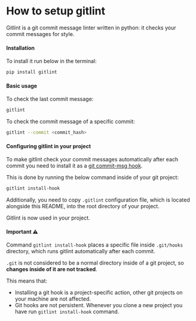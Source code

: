 # How to setup gitlint

Gitlint is a git commit message linter written in python: it checks your commit
messages for style.

#### Installation

To install it run below in the terminal:

```bash
pip install gitlint
```

#### Basic usage

To check the last commit message:

```bash
gitlint
```

To check the commit message of a specific commit:

```bash
gitlint --commit <commit_hash>
```

#### Configuring gitlint in your project

To make gitlint check your commit messages automatically after each commit you
need to install it as a [git commit-msg hook].

This is done by running the below command inside of your git project:

```bash
gitlint install-hook
```

Additionally, you need to copy `.gitlint` configuration file, which is located
alongside this README, into the root directory of your project.

Gitlint is now used in your project.

#### Important ⚠️

Command `gitlint install-hook` places a specific file inside `.git/hooks`
directory, which runs gitlint automatically after each commit.

`.git` is not considered to be a normal directory inside of a git project, so
**changes inside of it are not tracked**.

This means that:

- Installing a git hook is a project-specific action, other git projects on your
  machine are not affected.
- Git hooks are not persistent. Whenever you clone a new project you have run
  `gitlint install-hook` command.

[git commit-msg hook]: https://git-scm.com/book/en/v2/Customizing-Git-Git-Hooks
